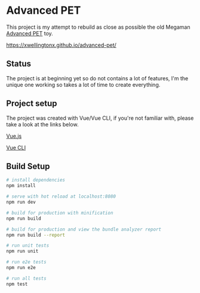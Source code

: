 # Advanced PET

This project is my attempt to rebuild as close as possible the old Megaman [Advanced PET](https://megaman.fandom.com/wiki/Advanced_PET) toy.

https://xwellingtonx.github.io/advanced-pet/

## Status
The project is at beginning yet so do not contains a lot of features, I'm the unique one working so takes a lot of time to create everything.


## Project setup

The project was created with Vue/Vue CLI, if you're not familiar with, please take a look at the links below.

[Vue.js](https://vuejs.org/)

[Vue CLI](https://cli.vuejs.org/)


## Build Setup

``` bash
# install dependencies
npm install

# serve with hot reload at localhost:8080
npm run dev

# build for production with minification
npm run build

# build for production and view the bundle analyzer report
npm run build --report

# run unit tests
npm run unit

# run e2e tests
npm run e2e

# run all tests
npm test
```

